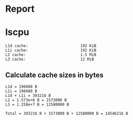 # Report

# lscpu
```
L1d cache:                       192 KiB
L1i cache:                       192 KiB
L2 cache:                        1.5 MiB
L3 cache:                        12 MiB
```

## Calculate cache sizes in bytes

```
L1d = 196608 B
L1i = 196608 B
L1d + L1i = 393216 B
L2 = 1.573e+6 B = 1573000 B
L3 = 1.258e+7 B = 12580000 B

Total = 393216 B + 1573000 B + 12580000 B = 14546216 B
```